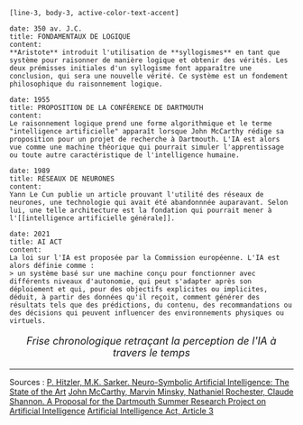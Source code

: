 
```timeline-labeled
[line-3, body-3, active-color-text-accent]

date: 350 av. J.C.
title: FONDAMENTAUX DE LOGIQUE
content:
**Aristote** introduit l'utilisation de **syllogismes** en tant que système pour raisonner de manière logique et obtenir des vérités. Les deux prémisses initiales d'un syllogisme font apparaître une conclusion, qui sera une nouvelle vérité. Ce système est un fondement philosophique du raisonnement logique.

date: 1955
title: PROPOSITION DE LA CONFÉRENCE DE DARTMOUTH
content:
Le raisonnement logique prend une forme algorithmique et le terme "intelligence artificielle" apparaît lorsque John McCarthy rédige sa proposition pour un projet de recherche à Dartmouth. L'IA est alors vue comme une machine théorique qui pourrait simuler l'apprentissage ou toute autre caractéristique de l'intelligence humaine.

date: 1989
title: RÉSEAUX DE NEURONES
content:
Yann Le Cun publie un article prouvant l'utilité des réseaux de neurones, une technologie qui avait été abandonnnée auparavant. Selon lui, une telle architecture est la fondation qui pourrait mener à l'[[intelligence artificielle générale]].

date: 2021
title: AI ACT
content:
La loi sur l'IA est proposée par la Commission européenne. L'IA est alors définie comme : 
> un système basé sur une machine conçu pour fonctionner avec différents niveaux d'autonomie, qui peut s'adapter après son déploiement et qui, pour des objectifs explicites ou implicites, déduit, à partir des données qu'il reçoit, comment générer des résultats tels que des prédictions, du contenu, des recommandations ou des décisions qui peuvent influencer des environnements physiques ou virtuels.
```
<p style="text-align: center; font-style: italic; font-size: 18px">Frise chronologique retraçant la perception de l'IA à travers le temps</p>

---
Sources :
[P. Hitzler, M.K. Sarker. Neuro-Symbolic Artificial Intelligence: The State of the Art](https://books.google.fr/books?id=uFtcEAAAQBAJ&hl=fr&num=15)
[John McCarthy, Marvin Minsky, Nathaniel Rochester, Claude Shannon. A Proposal for the Dartmouth Summer Research Project on Artificial Intelligence](https://ojs.aaai.org/aimagazine/index.php/aimagazine/article/view/1904)
[Artificial Intelligence Act, Article 3](https://artificialintelligenceact.eu/article/3/#:~:text=%E2%80%98AI%20system%E2%80%99%20means,or%20virtual%20environments%3B)